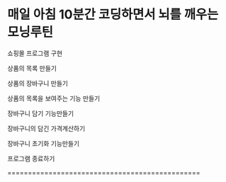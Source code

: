 매일 아침 10분간 코딩하면서 뇌를 깨우는 모닝루틴
===============================================

쇼핑몰 프로그램 구현

상품의 목록 만들기

상품의 장바구니 만들기

상품의 목록을 보여주는 기능 만들기

장바구니 담기 기능만들기

장바구니의 담긴 가격계산하기

장바구니 초기화 기능만들기

프로그램 종료하기

===============================================
